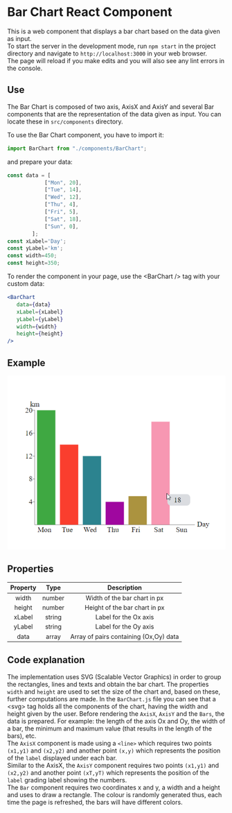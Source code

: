 # Bar Chart React Component

This is a web component that displays a bar chart based on the data given as input.\
To start the server in the development mode, run `npm start` in the project directory and navigate to `http://localhost:3000` in your web browser.\
The page will reload if you make edits and you will also see any lint errors in the console.

## Use

The Bar Chart is composed of two axis, AxisX and AxisY and several Bar components that are the representation of the data given as input.
You can locate these in `src/components` directory.

To use the Bar Chart component, you have to import it:
``` jsx harmony
import BarChart from "./components/BarChart";
```

and prepare your data:
```jsx harmony
const data = [
            ["Mon", 20],
            ["Tue", 14],
            ["Wed", 12],
            ["Thu", 4],
            ["Fri", 5],
            ["Sat", 18],
            ["Sun", 0],
        ];
const xLabel='Day';
const yLabel='km';
const width=450;
const height=350;
```

To render the component in your page, use the \<BarChart /> tag with your custom data:

```jsx harmony
<BarChart
   data={data}
   xLabel={xLabel}
   yLabel={yLabel}
   width={width}
   height={height}
/>
```

## Example

![Bar Chart Component](https://github.com/andreeaneacsu33/bar-chart-component/blob/master/public/bar-chart-component.png?raw=true)

## Properties
|Property | Type | Description
:---: | :---: | :---:
width| number | Width of the bar chart in px
height| number | Height of the bar chart in px
xLabel| string | Label for the Ox axis
yLabel| string | Label for the Oy axis
data| array | Array of pairs containing (Ox,Oy) data

## Code explanation
The implementation uses SVG (Scalable Vector Graphics) in order to group the rectangles, lines and texts and obtain the bar chart. The properties `width` and `height` are used to set the size of the chart and, based on these, further computations are made. In the `BarChart.js` file you can see that a \<svg> tag holds all the components of the chart, having the width and height given by the user. Before rendering the `AxisX`, `AxisY` and the `Bars`, the data is prepared. For example: the length of the axis Ox and Oy, the width of a bar, the minimum and maximum value (that results in the length of the bars), etc.\
The `AxisX` component is made using a `<line>` which requires two points `(x1,y1)` and `(x2,y2)` and another point `(x,y)` which represents the position of the `label` displayed under each bar.\
Similar to the AxisX, the `AxisY` component requires two points `(x1,y1)` and `(x2,y2)` and another point `(xT,yT)` which represents the position of the `label` grading label showing the numbers.\
The `Bar` component requires two coordinates x and y, a width and a height and uses <rect> to draw a rectangle. The colour is randomly generated thus, each time the page is refreshed, the bars will have different colors.




